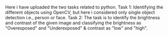 Here i have uploaded the two tasks related to python.
Task 1: Identifying the different objects using OpenCV, but here i considered only single object detection i.e., person or face.
Task 2: The task is to identify the brightness and contrast of the given image and classifying the brightness as "Overexposed" and "Underexposed" & contrast as "low" and "high". 
